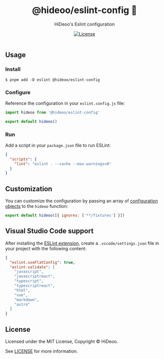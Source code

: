 <div align="center">
  <h1>@hideoo/eslint-config 🚨</h1>
  <p>HiDeoo's Eslint configuration</p>
</div>

<div align="center">
  <a href="https://github.com/HiDeoo/eslint-config/blob/main/LICENSE">
    <img alt="License" src="https://badgen.net/github/license/hideoo/eslint-config" />
  </a>
  <br /><br />
</div>

## Usage

### Install

```shell
$ pnpm add -D eslint @hideoo/eslint-config
```

### Configure

Reference the configuration in your `eslint.config.js` file:

```js
import hideoo from '@hideoo/eslint-config'

export default hideoo()
```

### Run

Add a script in your `package.json` file to run ESLint:

```json
{
  "scripts": {
    "lint": "eslint . --cache --max-warnings=0"
  }
}
```

## Customization

You can customize the configuration by passing an array of [configuration objects](https://eslint.org/docs/latest/use/configure/configuration-files-new#configuration-objects) to the `hideoo` function:

```js
export default hideoo([{ ignores: ['**/fixtures'] }])
```

## Visual Studio Code support

After installing the [ESLint extension](https://marketplace.visualstudio.com/items?itemName=dbaeumer.vscode-eslint), create a `.vscode/settings.json` file in your project with the following content:

```json
{
  "eslint.useFlatConfig": true,
  "eslint.validate": [
    "javascript",
    "javascriptreact",
    "typescript",
    "typescriptreact",
    "html",
    "vue",
    "markdown",
    "astro"
  ]
}
```

## License

Licensed under the MIT License, Copyright © HiDeoo.

See [LICENSE](https://github.com/HiDeoo/eslint-config/blob/main/LICENSE) for more information.
